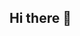 ## Hi there 👋

<!--
**mohammadsam-cs/mohammadsam-cs** is a ✨ _special_ ✨ repository because its `README.md` (this file) appears on your GitHub profile.

Here are some ideas to get you started:

- 🔭 I’m currently working on Habit tracker project
- 🌱 I’m currently learning Python,Algorithms
- 👯 I’m looking to collaborate on ...
- 🤔 I’m looking for help with ...
- 💬 Ask me about ...
- 📫 How to reach me: www.linkedin.com/in/mohammad-goosheh-a49655381
- 😄 Pronouns: ...
- ⚡ Fun fact: ...
-->
